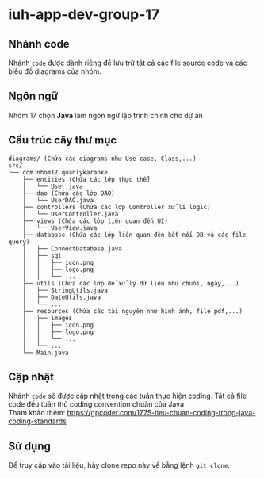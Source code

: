 # iuh-app-dev-group-17

## Nhánh code
Nhánh `code` được dành riêng để lưu trữ tất cả các file source code và các biểu đồ diagrams của nhóm.

## Ngôn ngữ
Nhóm 17 chọn **Java** làm ngôn ngữ lập trình chính cho dự án

## Cấu trúc cây thư mục
```
diagrams/ (Chứa các diagrams như Use case, Class,...)
src/
└── com.nhom17.quanlykaraoke
    ├── entities (Chứa các lớp thực thể)
    │   └── User.java
    ├── dao (Chứa các lớp DAO)
    │   └── UserDAO.java
    ├── controllers (Chứa các lớp Controller xử lí logic)
    │   └── UserController.java
    ├── views (Chứa các lớp liên quan đến UI)
    │   └── UserView.java
    ├── database (Chứa các lớp liên quan đến kết nối DB và các file query)
    │   ├── ConnectDatabase.java
    │   ├── sql
    │   │   ├── icon.png
    │   │   ├── logo.png
    │   │   └── ...
    ├── utils (Chứa các lớp để xử lý dữ liệu như chuỗi, ngày,...)
    │   ├── StringUtils.java
    │   ├── DateUtils.java
    │   └── ...
    ├── resources (Chứa các tài nguyên như hình ảnh, file pdf,...)
    │   ├── images
    │   │   ├── icon.png
    │   │   ├── logo.png
    │   │   └── ...
    │   └── ...
    └── Main.java
```
## Cập nhật
Nhánh `code` sẽ được cập nhật trong các tuần thực hiện coding. Tất cả file code đều tuân thủ coding convention chuẩn của Java  
Tham khảo thêm: https://gpcoder.com/1775-tieu-chuan-coding-trong-java-coding-standards

## Sử dụng
Để truy cập vào tài liệu, hãy clone repo này về bằng lệnh `git clone`.
